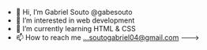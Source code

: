- 👋 Hi, I’m Gabriel Souto @gabesouto
- 👀 I’m interested in web development
- 🌱 I’m currently learning HTML & CSS
- 📫 How to reach me ...soutogabriel04@gmail.com
--->
